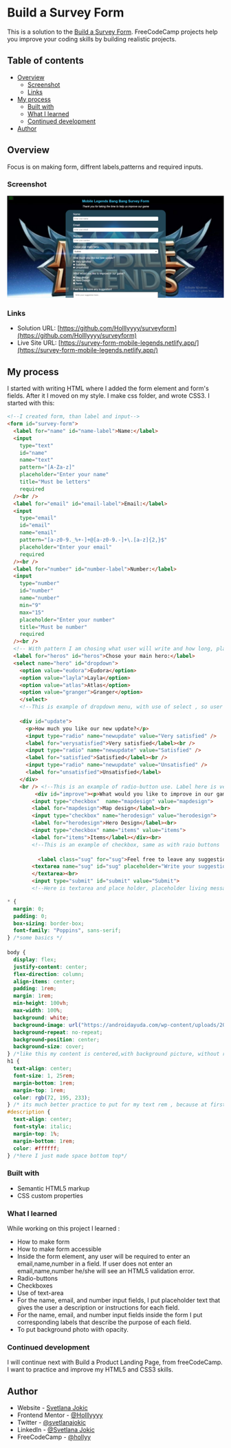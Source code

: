 # Build a Survey Form

This is a solution to the [Build a Survey Form](https://survey-form-mobile-legends.netlify.app/).
FreeCodeCamp projects help you improve your coding skills by building realistic projects.

## Table of contents

- [Overview](#overview)
  - [Screenshot](#screenshot)
  - [Links](#links)
- [My process](#my-process)
  - [Built with](#built-with)
  - [What I learned](#what-i-learned)
  - [Continued development](#continued-development)
- [Author](#author)

## Overview

Focus is on making form, diffrent labels,patterns and required inputs.

### Screenshot

![site](design/ss-desktop.png)

### Links

- Solution URL: [https://github.com/Holllyyyy/surveyform](https://github.com/Holllyyyy/surveyform)
- Live Site URL: [https://survey-form-mobile-legends.netlify.app/](https://survey-form-mobile-legends.netlify.app/)

## My process

I started with writing HTML where I added the form element and form's fields.
After it I moved on my style. I make css folder, and wrote CSS3.
I started with this:

```html
<!--I created form, than label and input-->
<form id="survey-form">
  <label for="name" id="name-label">Name:</label>
  <input
    type="text"
    id="name"
    name="text"
    pattern="[A-Za-z]"
    placeholder="Enter your name"
    title="Must be letters"
    required
  /><br />
  <label for="email" id="email-label">Email:</label>
  <input
    type="email"
    id="email"
    name="email"
    pattern="[a-z0-9._%+-]+@[a-z0-9.-]+\.[a-z]{2,}$"
    placeholder="Enter your email"
    required
  /><br />
  <label for="number" id="number-label">Number:</label>
  <input
    type="number"
    id="number"
    name="number"
    min="9"
    max="15"
    placeholder="Enter your number"
    title="Must be number"
    required
  /><br />
  <!-- With pattern I am chosing what user will write and how long, placeholder, will be presented to users, required is meaning of something what must be filled --->
  <label for="heros" id="heros">Chose your main hero:</label>
  <select name="hero" id="dropdown">
    <option value="eudora">Eudora</option>
    <option value="layla">Layla</option>
    <option value="atlas">Atlas</option>
    <option value="granger">Granger</option>
    </select>
    <!--This is example of dropdown menu, with use of select , so user can select what it likes-->

    <div id="update">
      <p>How much you like our new update?</p>
      <input type="radio" name="newupdate" value="Very satisfied" />
      <label for="verysatisfied">Very satisfied</label><br />
      <input type="radio" name="newupdate" value="Satisfied" />
      <label for="satisfied">Satisfied</label><br />
      <input type="radio" name="newupdate" value="Unsatisfied" />
      <label for="unsatisfied">Unsatisfied</label>
    </div>
    <br /> <!--This is an example of radio-button use. Label here is very important, because without label user will need to focus only that radio button and like this he can click on the text as well and will be same result-->
         <div id="improve"><p>What would you like to improve in our game?</p>
        <input type="checkbox"  name="mapdesign" value="mapdesign">
        <label for="mapdesign">Map design</label><br>
        <input type="checkbox" name="herodesign" value="herodesign">
        <label for="herodesign">Hero Design</label><br>
        <input type="checkbox" name="items" value="items">
        <label for="items">Items</label></div><br>
        <!--This is an example of checkbox, same as with raio buttons  where I put label, here is also like it, user can check what he likes-->

          <label class="sug" for="sug">Feel free to leave any suggestion!</label>
        <textarea name="sug" id="sug" placeholder="Write your suggestion here..."></textarea>
        </textarea><br>
        <input type="submit" id="submit" value="Submit">
        <!--Here is textarea and place holder, placeholder living message to user, what is needed to write there, and text area is place where user will actually leave some text-->

```

```css
* {
  margin: 0;
  padding: 0;
  box-sizing: border-box;
  font-family: "Poppins", sans-serif;
} /*some basics */

body {
  display: flex;
  justify-content: center;
  flex-direction: column;
  align-items: center;
  padding: 1rem;
  margin: 1rem;
  min-height: 100vh;
  max-width: 100%;
  background: white;
  background-image: url("https://androidayuda.com/wp-content/uploads/2021/05/mobile-legends-1.jpg");
  background-repeat: no-repeat;
  background-position: center;
  background-size: cover;
} /*like this my content is centered,with background picture, without repating ,i put background-color in case if somewhere picture is not able to be opened.  */
h1 {
  text-align: center;
  font-size: 1, 25rem;
  margin-bottom: 1rem;
  margin-top: 1rem;
  color: rgb(72, 195, 233);
} /* its much better practice to put for my text rem , because at first I used px, and I had some issues*/
#description {
  text-align: center;
  font-style: italic;
  margin-top: 1%;
  margin-bottom: 1rem;
  color: #ffffff;
} /*here I just made space bottom top*/
```

### Built with

- Semantic HTML5 markup
- CSS custom properties

### What I learned

While working on this project I learned :

- How to make form
- How to make form accessible
- Inside the form element, any user will be required to enter an email,name,number in a field. If user does not enter an email,name,number he/she will see an HTML5 validation error.
- Radio-buttons
- Checkboxes
- Use of text-area
- For the name, email, and number input fields, I put placeholder text that gives the user a description or instructions for each field.
- For the name, email, and number input fields inside the form I put corresponding labels that describe the purpose of each field.
- To put background photo wiith opacity.

### Continued development

I will continue next with Build a Product Landing Page, from freeCodeCamp. I want to practice and improve my HTML5 and CSS3 skills.

## Author

- Website - [Svetlana Jokic](https://my-portfolio-hollyy.netlify.app/)
- Frontend Mentor - [@Holllyyyy](https://www.frontendmentor.io/profile/Holllyyyy)
- Twitter - [@svetlanajokic](https://twitter.com/svetlanajokic)
- LinkedIn - [@Svetlana Jokic](https://www.linkedin.com/in/svetlana-jokic-787432100/)
- FreeCodeCamp - [@hollyy](https://www.freecodecamp.org/hollyy)

